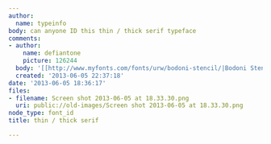 ```yaml
---
author:
  name: typeinfo
body: can anyone ID this thin / thick serif typeface
comments:
- author:
    name: defiantone
    picture: 126244
  body: '[[http://www.myfonts.com/fonts/urw/bodoni-stencil/|Bodoni Stencil]]?'
  created: '2013-06-05 22:37:18'
date: '2013-06-05 18:36:17'
files:
- filename: Screen shot 2013-06-05 at 18.33.30.png
  uri: public://old-images/Screen shot 2013-06-05 at 18.33.30.png
node_type: font_id
title: thin / thick serif

---
```

